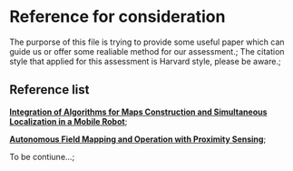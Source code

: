 # Reference for consideration 
The purporse of this file is trying to provide some useful paper which can guide us or offer some realiable method for our assessment.; 
The citation style that applied for this assessment is Harvard style, please be aware.;

## Reference list
[**Integration of Algorithms for Maps Construction and Simultaneous Localization in a Mobile Robot**](https://www.sciencedirect.com/science/article/pii/S1474667016321772);

[**Autonomous Field Mapping and Operation with Proximity Sensing**](https://ieeexplore.ieee.org/stamp/stamp.jsp?tp=&arnumber=7405014);

To be contiune...;

